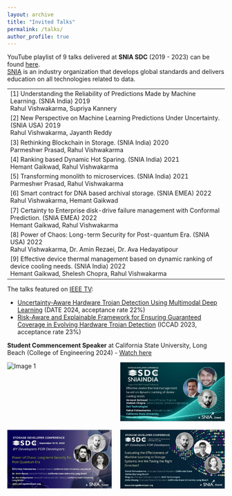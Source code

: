 ```yaml
---
layout: archive
title: "Invited Talks"
permalink: /talks/
author_profile: true
---
```




YouTube playlist of 9 talks delivered at **SNIA SDC** (2019 - 2023) can be found <a href="https://www.youtube.com/playlist?list=PLDqvvIThxoueOJyjtLx-ldMjQihLisKNa" target="_blank">here</a>. <br>
<a href="https://www.snia.org" target="_blank">SNIA</a> is an industry organization that develops global standards and delivers education on all technologies related to data.

<table>
  <tr>
    <td>[1] Understanding the Reliability of Predictions Made by Machine Learning. (SNIA India) 2019<br>Rahul Vishwakarma, Supriya Kannery</td>
  </tr>
  <tr>
    <td>[2] New Perspective on Machine Learning Predictions Under Uncertainty. (SNIA USA) 2019<br>Rahul Vishwakarma, Jayanth Reddy</td>
  </tr>
  <tr>
    <td>[3] Rethinking Blockchain in Storage. (SNIA India) 2020<br>Parmeshwr Prasad, Rahul Vishwakarma</td>
  </tr>
  <tr>
    <td>[4] Ranking based Dynamic Hot Sparing. (SNIA India) 2021<br>Hemant Gaikwad, Rahul Vishwakarma</td>
  </tr>
  <tr>
    <td>[5] Transforming monolith to microservices. (SNIA India) 2021<br>Parmeshwr Prasad, Rahul Vishwakarma</td>
  </tr>
  <tr>
    <td>[6] Smart contract for DNA based archival storage. (SNIA EMEA) 2022<br>Rahul Vishwakarma, Hemant Gaikwad</td>
  </tr>
  <tr>
    <td>[7] Certainty to Enterprise disk-drive failure management with Conformal Prediction. (SNIA EMEA) 2022<br>Hemant Gaikwad, Rahul Vishwakarma</td>
  </tr>
  <tr>
    <td>[8] Power of Chaos: Long-term Security for Post-quantum Era. (SNIA USA) 2022<br>Rahul Vishwakarma, Dr. Amin Rezaei, Dr. Ava Hedayatipour</td>
  </tr>
  <tr>
    <td>[9] Effective device thermal management based on dynamic ranking of device cooling needs. (SNIA India) 2022<br>Hemant Gaikwad, Shelesh Chopra, Rahul Vishwakarma</td>
  </tr>
</table>

The talks featured on <a href="https://ieeetv.ieee.org/speaker/rahul-vishwakarma" target="_blank">IEEE TV</a>:
- <a href="https://ieeetv.ieee.org/video/uncertainty-aware-hardware-trojan-detection-using-multimodal-deep-learning" target="_blank">Uncertainty-Aware Hardware Trojan Detection Using Multimodal Deep Learning</a> (DATE 2024, acceptance rate 22%)
- <a href="https://ieeetv.ieee.org/video/risk-aware-and-explainable-framework-for-ensuring-guaranteed-coverage-in-evolving-hardware-trojan-detection" target="_blank">Risk-Aware and Explainable Framework for Ensuring Guaranteed Coverage in Evolving Hardware Trojan Detection</a> (ICCAD 2023, acceptance rate 23%)

**Student Commencement Speaker** at California State University, Long Beach (College of Engineering 2024) - <a href="https://youtu.be/kqFHBtrKq3c?t=5858" target="_blank">Watch here</a>


<div style="display: flex; flex-wrap: wrap; gap: 20px;">
    <img src="/images/Commencement.JPG" alt="Image 1" style="width: 48%;">
    <img src="/images/snia1.jpeg" alt="Image 2" style="width: 48%;">
    <img src="/images/snia3.jpeg" alt="Image 3" style="width: 48%;">
    <img src="/images/SNIA2023.jpeg" alt="Image 4" style="width: 48%;">
</div>




